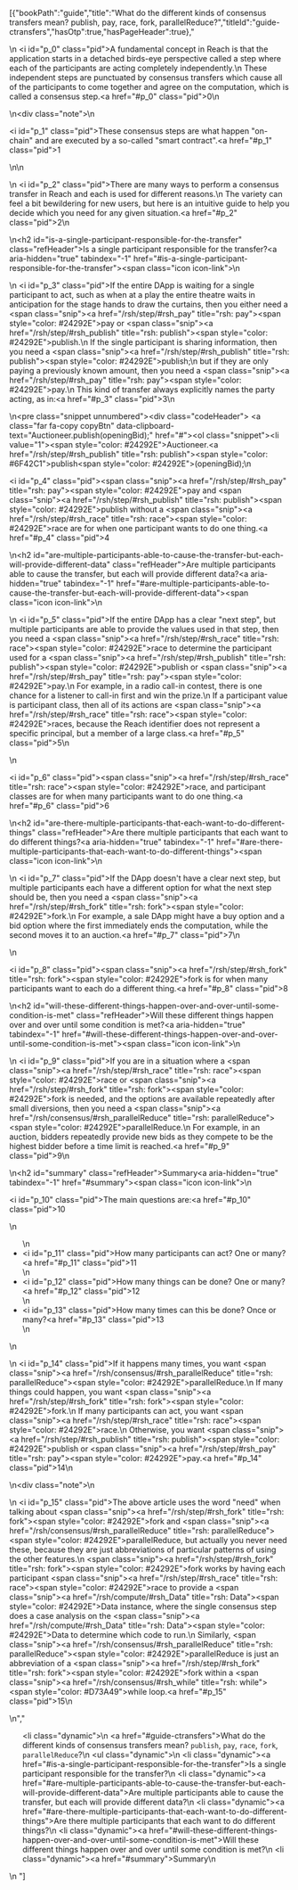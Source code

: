 [{"bookPath":"guide","title":"What do the different kinds of consensus transfers mean? publish, pay, race, fork, parallelReduce?","titleId":"guide-ctransfers","hasOtp":true,"hasPageHeader":true},"<p>\n  <i id=\"p_0\" class=\"pid\"></i>A fundamental concept in Reach is that the application starts in a detached birds-eye perspective called a step where each of the participants are acting completely independently.\n  These independent steps are punctuated by consensus transfers which cause all of the participants to come together and agree on the computation, which is called a consensus step.<a href=\"#p_0\" class=\"pid\">0</a>\n</p>\n<div class=\"note\">\n  <p><i id=\"p_1\" class=\"pid\"></i>These consensus steps are what happen \"on-chain\" and are executed by a so-called \"smart contract\".<a href=\"#p_1\" class=\"pid\">1</a></p>\n</div>\n<p>\n  <i id=\"p_2\" class=\"pid\"></i>There are many ways to perform a consensus transfer in Reach and each is used for different reasons.\n  The variety can feel a bit bewildering for new users, but here is an intuitive guide to help you decide which you need for any given situation.<a href=\"#p_2\" class=\"pid\">2</a>\n</p>\n<h2 id=\"is-a-single-participant-responsible-for-the-transfer\" class=\"refHeader\">Is a single participant responsible for the transfer?<a aria-hidden=\"true\" tabindex=\"-1\" href=\"#is-a-single-participant-responsible-for-the-transfer\"><span class=\"icon icon-link\"></span></a></h2>\n<p>\n  <i id=\"p_3\" class=\"pid\"></i>If the entire DApp is waiting for a single participant to act, such as when at a play the entire theatre waits in anticipation for the stage hands to draw the curtains, then you either need a <span class=\"snip\"><a href=\"/rsh/step/#rsh_pay\" title=\"rsh: pay\"><span style=\"color: #24292E\">pay</span></a></span> or <span class=\"snip\"><a href=\"/rsh/step/#rsh_publish\" title=\"rsh: publish\"><span style=\"color: #24292E\">publish</span></a></span>.\n  If the single participant is sharing information, then you need a <span class=\"snip\"><a href=\"/rsh/step/#rsh_publish\" title=\"rsh: publish\"><span style=\"color: #24292E\">publish</span></a></span>;\n  but if they are only paying a previously known amount, then you need a <span class=\"snip\"><a href=\"/rsh/step/#rsh_pay\" title=\"rsh: pay\"><span style=\"color: #24292E\">pay</span></a></span>.\n  This kind of transfer always explicitly names the party acting, as in:<a href=\"#p_3\" class=\"pid\">3</a>\n</p>\n<pre class=\"snippet unnumbered\"><div class=\"codeHeader\">&nbsp;<a class=\"far fa-copy copyBtn\" data-clipboard-text=\"Auctioneer.publish(openingBid);\" href=\"#\"></a></div><ol class=\"snippet\"><li value=\"1\"><span style=\"color: #24292E\">Auctioneer.</span><a href=\"/rsh/step/#rsh_publish\" title=\"rsh: publish\"><span style=\"color: #6F42C1\">publish</span></a><span style=\"color: #24292E\">(openingBid);</span></li></ol></pre>\n<p><i id=\"p_4\" class=\"pid\"></i><span class=\"snip\"><a href=\"/rsh/step/#rsh_pay\" title=\"rsh: pay\"><span style=\"color: #24292E\">pay</span></a></span> and <span class=\"snip\"><a href=\"/rsh/step/#rsh_publish\" title=\"rsh: publish\"><span style=\"color: #24292E\">publish</span></a></span> without a <span class=\"snip\"><a href=\"/rsh/step/#rsh_race\" title=\"rsh: race\"><span style=\"color: #24292E\">race</span></a></span> are for when one participant wants to do one thing.<a href=\"#p_4\" class=\"pid\">4</a></p>\n<h2 id=\"are-multiple-participants-able-to-cause-the-transfer-but-each-will-provide-different-data\" class=\"refHeader\">Are multiple participants able to cause the transfer, but each will provide different data?<a aria-hidden=\"true\" tabindex=\"-1\" href=\"#are-multiple-participants-able-to-cause-the-transfer-but-each-will-provide-different-data\"><span class=\"icon icon-link\"></span></a></h2>\n<p>\n  <i id=\"p_5\" class=\"pid\"></i>If the entire DApp has a clear \"next step\", but multiple participants are able to provide the values used in that step, then you need a <span class=\"snip\"><a href=\"/rsh/step/#rsh_race\" title=\"rsh: race\"><span style=\"color: #24292E\">race</span></a></span> to determine the participant used for a <span class=\"snip\"><a href=\"/rsh/step/#rsh_publish\" title=\"rsh: publish\"><span style=\"color: #24292E\">publish</span></a></span> or <span class=\"snip\"><a href=\"/rsh/step/#rsh_pay\" title=\"rsh: pay\"><span style=\"color: #24292E\">pay</span></a></span>.\n  For example, in a radio call-in contest, there is one chance for a listener to call-in first and win the prize.\n  If a participant value is participant class, then all of its actions are <span class=\"snip\"><a href=\"/rsh/step/#rsh_race\" title=\"rsh: race\"><span style=\"color: #24292E\">race</span></a></span>s, because the Reach identifier does not represent a specific principal, but a member of a large class.<a href=\"#p_5\" class=\"pid\">5</a>\n</p>\n<p><i id=\"p_6\" class=\"pid\"></i><span class=\"snip\"><a href=\"/rsh/step/#rsh_race\" title=\"rsh: race\"><span style=\"color: #24292E\">race</span></a></span>, and participant classes are for when many participants want to do one thing.<a href=\"#p_6\" class=\"pid\">6</a></p>\n<h2 id=\"are-there-multiple-participants-that-each-want-to-do-different-things\" class=\"refHeader\">Are there multiple participants that each want to do different things?<a aria-hidden=\"true\" tabindex=\"-1\" href=\"#are-there-multiple-participants-that-each-want-to-do-different-things\"><span class=\"icon icon-link\"></span></a></h2>\n<p>\n  <i id=\"p_7\" class=\"pid\"></i>If the DApp doesn't have a clear next step, but multiple participants each have a different option for what the next step should be, then you need a <span class=\"snip\"><a href=\"/rsh/step/#rsh_fork\" title=\"rsh: fork\"><span style=\"color: #24292E\">fork</span></a></span>.\n  For example, a sale DApp might have a buy option and a bid option where the first immediately ends the computation, while the second moves it to an auction.<a href=\"#p_7\" class=\"pid\">7</a>\n</p>\n<p><i id=\"p_8\" class=\"pid\"></i><span class=\"snip\"><a href=\"/rsh/step/#rsh_fork\" title=\"rsh: fork\"><span style=\"color: #24292E\">fork</span></a></span> is for when many participants want to each do a different thing.<a href=\"#p_8\" class=\"pid\">8</a></p>\n<h2 id=\"will-these-different-things-happen-over-and-over-until-some-condition-is-met\" class=\"refHeader\">Will these different things happen over and over until some condition is met?<a aria-hidden=\"true\" tabindex=\"-1\" href=\"#will-these-different-things-happen-over-and-over-until-some-condition-is-met\"><span class=\"icon icon-link\"></span></a></h2>\n<p>\n  <i id=\"p_9\" class=\"pid\"></i>If you are in a situation where a <span class=\"snip\"><a href=\"/rsh/step/#rsh_race\" title=\"rsh: race\"><span style=\"color: #24292E\">race</span></a></span> or <span class=\"snip\"><a href=\"/rsh/step/#rsh_fork\" title=\"rsh: fork\"><span style=\"color: #24292E\">fork</span></a></span> is needed, and the options are available repeatedly after small diversions, then you need a <span class=\"snip\"><a href=\"/rsh/consensus/#rsh_parallelReduce\" title=\"rsh: parallelReduce\"><span style=\"color: #24292E\">parallelReduce</span></a></span>.\n  For example, in an auction, bidders repeatedly provide new bids as they compete to be the highest bidder before a time limit is reached.<a href=\"#p_9\" class=\"pid\">9</a>\n</p>\n<h2 id=\"summary\" class=\"refHeader\">Summary<a aria-hidden=\"true\" tabindex=\"-1\" href=\"#summary\"><span class=\"icon icon-link\"></span></a></h2>\n<p><i id=\"p_10\" class=\"pid\"></i>The main questions are:<a href=\"#p_10\" class=\"pid\">10</a></p>\n<ul>\n  <li><i id=\"p_11\" class=\"pid\"></i>How many participants can act? One or many?<a href=\"#p_11\" class=\"pid\">11</a></li>\n  <li><i id=\"p_12\" class=\"pid\"></i>How many things can be done? One or many?<a href=\"#p_12\" class=\"pid\">12</a></li>\n  <li><i id=\"p_13\" class=\"pid\"></i>How many times can this be done? Once or many?<a href=\"#p_13\" class=\"pid\">13</a></li>\n</ul>\n<p>\n  <i id=\"p_14\" class=\"pid\"></i>If it happens many times, you want <span class=\"snip\"><a href=\"/rsh/consensus/#rsh_parallelReduce\" title=\"rsh: parallelReduce\"><span style=\"color: #24292E\">parallelReduce</span></a></span>.\n  If many things could happen, you want <span class=\"snip\"><a href=\"/rsh/step/#rsh_fork\" title=\"rsh: fork\"><span style=\"color: #24292E\">fork</span></a></span>.\n  If many participants can act, you want <span class=\"snip\"><a href=\"/rsh/step/#rsh_race\" title=\"rsh: race\"><span style=\"color: #24292E\">race</span></a></span>.\n  Otherwise, you want <span class=\"snip\"><a href=\"/rsh/step/#rsh_publish\" title=\"rsh: publish\"><span style=\"color: #24292E\">publish</span></a></span> or <span class=\"snip\"><a href=\"/rsh/step/#rsh_pay\" title=\"rsh: pay\"><span style=\"color: #24292E\">pay</span></a></span>.<a href=\"#p_14\" class=\"pid\">14</a>\n</p>\n<div class=\"note\">\n  <p>\n    <i id=\"p_15\" class=\"pid\"></i>The above article uses the word \"need\" when talking about <span class=\"snip\"><a href=\"/rsh/step/#rsh_fork\" title=\"rsh: fork\"><span style=\"color: #24292E\">fork</span></a></span> and <span class=\"snip\"><a href=\"/rsh/consensus/#rsh_parallelReduce\" title=\"rsh: parallelReduce\"><span style=\"color: #24292E\">parallelReduce</span></a></span>, but actually you never need these, because they are just abbreviations of particular patterns of using the other features.\n    <span class=\"snip\"><a href=\"/rsh/step/#rsh_fork\" title=\"rsh: fork\"><span style=\"color: #24292E\">fork</span></a></span> works by having each participant <span class=\"snip\"><a href=\"/rsh/step/#rsh_race\" title=\"rsh: race\"><span style=\"color: #24292E\">race</span></a></span> to provide a <span class=\"snip\"><a href=\"/rsh/compute/#rsh_Data\" title=\"rsh: Data\"><span style=\"color: #24292E\">Data</span></a></span> instance, where the single consensus step does a case analysis on the <span class=\"snip\"><a href=\"/rsh/compute/#rsh_Data\" title=\"rsh: Data\"><span style=\"color: #24292E\">Data</span></a></span> to determine which code to run.\n    Similarly, <span class=\"snip\"><a href=\"/rsh/consensus/#rsh_parallelReduce\" title=\"rsh: parallelReduce\"><span style=\"color: #24292E\">parallelReduce</span></a></span> is just an abbreviation of a <span class=\"snip\"><a href=\"/rsh/step/#rsh_fork\" title=\"rsh: fork\"><span style=\"color: #24292E\">fork</span></a></span> within a <span class=\"snip\"><a href=\"/rsh/consensus/#rsh_while\" title=\"rsh: while\"><span style=\"color: #D73A49\">while</span></a></span> loop.<a href=\"#p_15\" class=\"pid\">15</a>\n  </p>\n</div>","<ul><li class=\"dynamic\">\n    <a href=\"#guide-ctransfers\">What do the different kinds of consensus transfers mean? <code>publish</code>, <code>pay</code>, <code>race</code>, <code>fork</code>, <code>parallelReduce</code>?</a>\n    <ul class=\"dynamic\">\n      <li class=\"dynamic\"><a href=\"#is-a-single-participant-responsible-for-the-transfer\">Is a single participant responsible for the transfer?</a></li>\n      <li class=\"dynamic\"><a href=\"#are-multiple-participants-able-to-cause-the-transfer-but-each-will-provide-different-data\">Are multiple participants able to cause the transfer, but each will provide different data?</a></li>\n      <li class=\"dynamic\"><a href=\"#are-there-multiple-participants-that-each-want-to-do-different-things\">Are there multiple participants that each want to do different things?</a></li>\n      <li class=\"dynamic\"><a href=\"#will-these-different-things-happen-over-and-over-until-some-condition-is-met\">Will these different things happen over and over until some condition is met?</a></li>\n      <li class=\"dynamic\"><a href=\"#summary\">Summary</a></li>\n    </ul>\n  </li></ul>"]